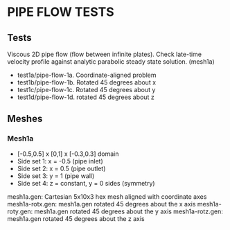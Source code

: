 PIPE FLOW TESTS
===============

## Tests

Viscous 2D pipe flow (flow between infinite plates). Check late-time
velocity profile against analytic parabolic steady state solution. (mesh1a)

* test1a/pipe-flow-1a. Coordinate-aligned problem
* test1b/pipe-flow-1b. Rotated 45 degrees about x
* test1c/pipe-flow-1c. Rotated 45 degrees about y
* test1d/pipe-flow-1d. rotated 45 degrees about z

Meshes
------

### Mesh1a
* [-0.5,0.5] x [0,1] x [-0.3,0.3] domain
* Side set 1: x = -0.5 (pipe inlet)
* Side set 2: x = 0.5 (pipe outlet)
* Side set 3: y = 1 (pipe wall)
* Side set 4: z = constant, y = 0 sides (symmetry)

mesh1a.gen: Cartesian 5x10x3 hex mesh aligned with coordinate axes
mesh1a-rotx.gen: mesh1a.gen rotated 45 degrees about the x axis
mesh1a-roty.gen: mesh1a.gen rotated 45 degrees about the y axis
mesh1a-rotz.gen: mesh1a.gen rotated 45 degrees about the z axis
